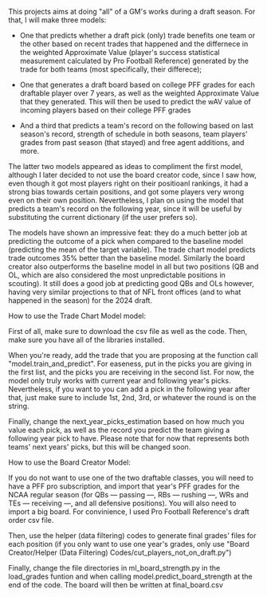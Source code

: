 This projects aims at doing "all" of a GM's works during a draft season. For that, I will make three models:

- One that predicts whether a draft pick (only) trade benefits one team or the other based on recent trades that happened and the differnece in the weighted Approximate Value (player's success statistical measurement calculated by Pro Football Reference) generated by the trade for both teams (most specifically, their differece);

- One that generates a draft board based on college PFF grades for each draftable player over 7 years, as well as the weighted Approximate Value that they generated. This will then be used to predict the wAV value of incoming players based on their college PFF grades

- And a third that predicts a team's record on the following based on last season's record, strength of schedule in both seasons, team players' grades from past season (that stayed) and free agent additions, and more.

The latter two models appeared as ideas to compliment the first model, although I later decided to not use the board creator code, since I saw how, even though it got most players right on their positioanl rankings, it had a strong bias towards certain positions, and got some players very wrong even on their own position. Nevertheless, I plan on using the model that predicts a team's record on the following year, since it will be useful by substituting the current dictionary (if the user prefers so).

The models have shown an impressive feat: they do a much better job at predicting the outcome of a pick when compared to the baseline model (predicting the mean of the target variable). The trade chart model predicts trade outcomes 35% better than the baseline model. Similarly the board creator also outperforms the baseline model in all but two positions (QB and OL, which are also considered the most unpredictable positions in scouting). It still does a good job at predicting good QBs and OLs however, having very similar projections to that of NFL front offices (and to what happened in the season) for the 2024 draft.

How to use the Trade Chart Model model:

First of all, make sure to download the csv file as well as the code. Then, make sure you have all of the libraries installed.

When you're ready, add the trade that you are proposing at the function call "model.train_and_predict". For easeness, put in the picks you are giving in the first list, and the picks you are receiving in the second list. For now, the model only truly works with current year and following year's picks. Nevertheless, if you want to you can add a pick in the following year after that, just make sure to include 1st, 2nd, 3rd, or whatever the round is on the string.

Finally, change the next_year_picks_estimation based on how much you value each pick, as well as the record you predict the team giving a following year pick to have. Please note that for now that represents both teams' next years' picks, but this will be changed soon.

How to use the Board Creator Model:

If you do not want to use one of the two draftable classes, you will need to have a PFF pro subscription, and import that year's PFF grades for the NCAA regular season (for QBs — passing —, RBs — rushing —, WRs and TEs — receiving —, and all defensive positions). You will also need to import a big board. For convinience, I used Pro Football Reference's draft order csv file.

Then, use the helper (data filtering) codes to generate final grades' files for each position (if you only want to use one year's grades, only use "Board Creator/Helper (Data Filtering) Codes/cut_players_not_on_draft.py")

Finally, change the file directories in ml_board_strength.py in the load_grades funtion and when calling model.predict_board_strength at the end of the code. The board will then be written at final_board.csv